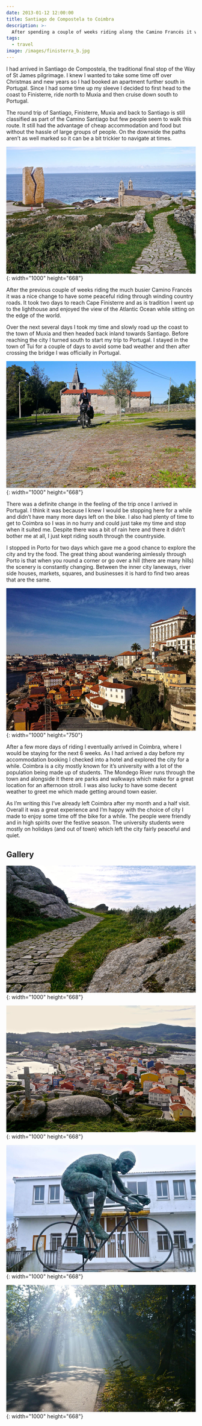 ```yaml
---
date: 2013-01-12 12:00:00
title: Santiago de Compostela to Coimbra 
description: >-
  After spending a couple of weeks riding along the Camino Francés it was time to start heading south to Portugal. Before crossing the border I first took a detour via Finisterre and Muxia on the west coast of Spain.
tags:
  - travel
image: /images/finisterra_b.jpg
---
```

I had arrived in Santiago de Compostela, the traditional final stop of the Way of St James pilgrimage. I knew I wanted to take some time off over Christmas and new years so I had booked an apartment further south in Portugal. Since I had some time up my sleeve I decided to first head to the coast to Finisterre, ride north to Muxia and then cruise down south to Portugal.


The round trip of Santiago, Finisterre, Muxia and back to Santiago is still classified as part of the Camino Santiago but few people seem to walk this route. It still had the advantage of cheap accommodation and food but without the hassle of large groups of people. On the downside the paths aren’t as well marked so it can be a bit trickier to navigate at times.

![Church and monument on the point at Muxia](/images/muxia_b.jpg){: width="1000" height="668"}

After the previous couple of weeks riding the much busier Camino Francés it was a nice change to have some peaceful riding through winding country roads. It took two days to reach Cape Finisterre and as is tradition I went up to the lighthouse and enjoyed the view of the Atlantic Ocean while sitting on the edge of the world.

Over the next several days I took my time and slowly road up the coast to the town of Muxia and then headed back inland towards Santiago. Before reaching the city I turned south to start my trip to Portugal. I stayed in the town of Tui for a couple of days to avoid some bad weather and then after crossing the bridge I was officially in Portugal.

![Blues skies as I arrive in Portugal](/images/church_riding_b.jpg){: width="1000" height="668"}

There was a definite change in the feeling of the trip once I arrived in Portugal. I think it was because I knew I would be stopping here for a while and didn’t have many more days left on the bike. I also had plenty of time to get to Coimbra so I was in no hurry and could just take my time and stop when it suited me. Despite there was a bit of rain here and there it didn’t bother me at all, I just kept riding south through the countryside.

I stopped in Porto for two days which gave me a good chance to explore the city and try the food. The great thing about wandering aimlessly through Porto is that when you round a corner or go over a hill (there are many hills) the scenery is constantly changing. Between the inner city laneways, river side houses, markets, squares, and businesses it is hard to find two areas that are the same.

![Overlooking Porto](/images/porto_b.jpg){: width="1000" height="750"}

After a few more days of riding I eventually arrived in Coimbra, where I would be staying for the next 6 weeks. As I had arrived a day before my accommodation booking I checked into a hotel and explored the city for a while. Coimbra is a city mostly known for it’s university with a lot of the population being made up of students. The Mondego River runs through the town and alongside it there are parks and walkways which make for a great location for an afternoon stroll. I was also lucky to have some decent weather to greet me which made getting around town easier.

As I’m writing this I’ve already left Coimbra after my month and a half visit. Overall it was a great experience and I’m happy with the choice of city I made to enjoy some time off the bike for a while. The people were friendly and in high spirits over the festive season. The university students were mostly on holidays (and out of town) which left the city fairly peaceful and quiet.

## Gallery

![The path up to the hill in Muxia](/images/muxia_hill_b.jpg){: width="1000" height="668"}

![The town of Muxia](/images/muxia_town_b.jpg){: width="1000" height="668"}

![Cyclist statue, not sure where this was](/images/cyclist_statue_b.jpg){: width="1000" height="668"}

![Quiet country roads of Portugal](/images/sunbreak_b.jpg){: width="1000" height="668"}